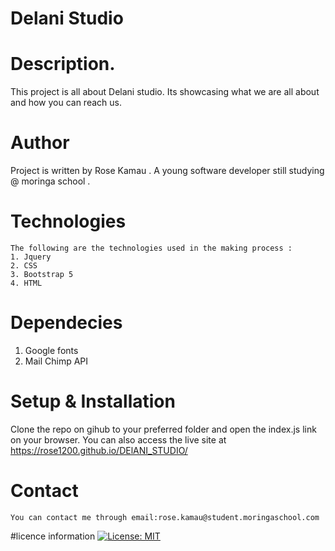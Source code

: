  # Delani Studio

 # Description.
 This project is all about Delani studio. Its showcasing what we are all about and how you can reach us.

 # Author
  Project is written by Rose Kamau .
  A young software developer still studying @ moringa school .

  # Technologies
    The following are the technologies used in the making process :
    1. Jquery
    2. CSS
    3. Bootstrap 5
    4. HTML
 # Dependecies
   1. Google fonts
   2. Mail Chimp API

 # Setup & Installation
  Clone the repo on gihub to your preferred folder and open the index.js link on your browser.
  You can also access the live site at https://rose1200.github.io/DElANI_STUDIO/

  # Contact
    You can contact me through email:rose.kamau@student.moringaschool.com
    
#licence information
 [![License: MIT](https://img.shields.io/badge/License-MIT-yellow.svg)](https://opensource.org/licenses/MIT)

  


